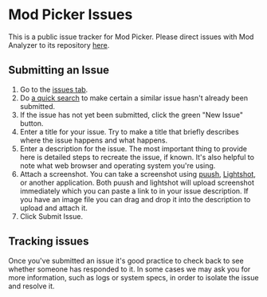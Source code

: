 # Mod Picker Issues
This is a public issue tracker for Mod Picker.  Please direct issues with Mod Analyzer to its repository [here](https://github.com/matortheeternal/mod-analyzer).

## Submitting an Issue

1. Go to the [issues tab](http://puu.sh/r7gEQ.png).
2. Do [a quick search](http://puu.sh/r7gHg.png) to make certain a similar issue hasn't already been submitted.
3. If the issue has not yet been submitted, click the green "New Issue" button.
4. Enter a title for your issue.  Try to make a title that briefly describes where the issue happens and what happens.
5. Enter a description for the issue.  The most important thing to provide here is detailed steps to recreate the issue, if known.  It's also helpful to note what web browser and operating system you're using.
6. Attach a screenshot.  You can take a screenshot using [puush](https://puush.me/), [Lightshot](https://app.prntscr.com/en/index.html), or another application.  Both puush and lightshot will upload screenshot immediately which you can paste a link to in your issue description.  If you have an image file you can drag and drop it into the description to upload and attach it.
7. Click Submit Issue.

## Tracking issues

Once you've submitted an issue it's good practice to check back to see whether someone has responded to it.  In some cases we may ask you for more information, such as logs or system specs, in order to isolate the issue and resolve it.
